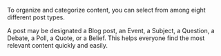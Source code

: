 To organize and categorize content, you can select from among eight different post types.  

A post may be designated a Blog post, an Event, a Subject, a Question, a Debate, a Poll, a Quote, or a Belief.  This helps everyone find the most relevant content quickly and easily. 
